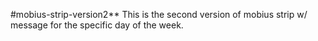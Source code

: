#mobius-strip-version2**
This is the second version of mobius strip w/ message for the specific day of the week.
